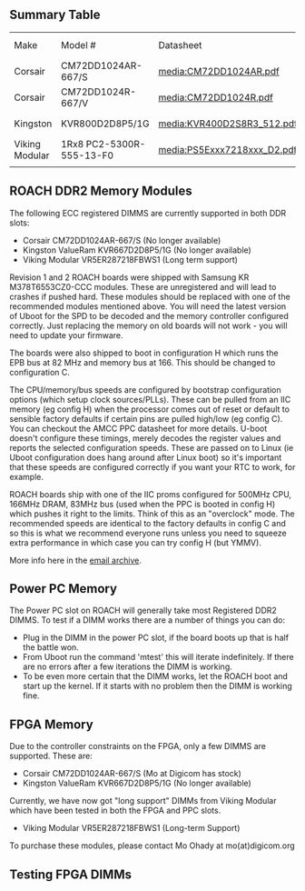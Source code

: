 ## Summary Table

|                |                          |                                                                        |                                                                         |      |          |           |                        |
| -------------- | ------------------------ | ---------------------------------------------------------------------- | ----------------------------------------------------------------------- | ---- | -------- | --------- | ---------------------- |
| Make           | Model \#                 | Datasheet                                                              | SPD                                                                     | Size | PPC Slot | FPGA Slot | Status                 |
| Corsair        | CM72DD1024AR-667/S       | [media:CM72DD1024AR.pdf](media:CM72DD1024AR.pdf "wikilink")            | [media:corsair\_ddr2\_spd.txt](media:corsair_ddr2_spd.txt "wikilink")   | 1GB  | Yes      | Yes       | No longer manufactured |
| Corsair        | CM72DD1024R-667/V        | [media:CM72DD1024R.pdf](media:CM72DD1024R.pdf "wikilink")              | SPD                                                                     | 1GB  | Yes      | No        | No longer manufactured |
| Kingston       | KVR800D2D8P5/1G          | [media:KVR400D2S8R3\_512.pdf](media:KVR400D2S8R3_512.pdf "wikilink")   | [media:Kingston\_ddr2\_spd.txt](media:Kingston_ddr2_spd.txt "wikilink") | 1GB  | Yes      | Yes       | No longer manufactured |
| Viking Modular | 1Rx8 PC2-5300R-555-13-F0 | [media:PS5Exxx7218xxx\_D2.pdf](media:PS5Exxx7218xxx_D2.pdf "wikilink") | [media:Viking\_ddr2\_spd.txt](media:Viking_ddr2_spd.txt "wikilink")     | 1GB  | Yes      | Yes       | Long-Term Support      |
|                |                          |                                                                        |                                                                         |      |          |           |                        |

## ROACH DDR2 Memory Modules

The following ECC registered DIMMS are currently supported in both DDR
slots:

  - Corsair CM72DD1024AR-667/S (No longer available)
  - Kingston ValueRam KVR667D2D8P5/1G (No longer available)
  - Viking Modular VR5ER287218FBWS1 (Long term support)

Revision 1 and 2 ROACH boards were shipped with Samsung KR
M378T6553CZ0-CCC modules. These are unregistered and will lead to
crashes if pushed hard. These modules should be replaced with one of the
recommended modules mentioned above. You will need the latest version of
Uboot for the SPD to be decoded and the memory controller configured
correctly. Just replacing the memory on old boards will not work - you
will need to update your firmware.

The boards were also shipped to boot in configuration H which runs the
EPB bus at 82 MHz and memory bus at 166. This should be changed to
configuration C.

The CPU/memory/bus speeds are configured by bootstrap configuration
options (which setup clock sources/PLLs). These can be pulled from an
IIC memory (eg config H) when the processor comes out of reset or
default to sensible factory defaults if certain pins are pulled high/low
(eg config C). You can checkout the AMCC PPC datasheet for more details.
U-boot doesn't configure these timings, merely decodes the register
values and reports the selected configuration speeds. These are passed
on to Linux (ie Uboot configuration does hang around after Linux boot)
so it's important that these speeds are configured correctly if you want
your RTC to work, for example.

ROACH boards ship with one of the IIC proms configured for 500MHz CPU,
166MHz DRAM, 83MHz bus (used when the PPC is booted in config H) which
pushes it right to the limits. Think of this as an "overclock" mode. The
recommended speeds are identical to the factory defaults in config C and
so this is what we recommend everyone runs unless you need to squeeze
extra performance in which case you can try config H (but YMMV).

More info here in the [email
archive](http://www.mail-archive.com/casper@lists.berkeley.edu/msg01370.html).

## Power PC Memory

The Power PC slot on ROACH will generally take most Registered DDR2
DIMMS. To test if a DIMM works there are a number of things you can do:

  - Plug in the DIMM in the power PC slot, if the board boots up that is
    half the battle won.
  - From Uboot run the command 'mtest' this will iterate indefinitely.
    If there are no errors after a few iterations the DIMM is working.
  - To be even more certain that the DIMM works, let the ROACH boot and
    start up the kernel. If it starts with no problem then the DIMM is
    working fine.

## FPGA Memory

Due to the controller constraints on the FPGA, only a few DIMMS are
supported. These are:

  - Corsair CM72DD1024AR-667/S (Mo at Digicom has stock)
  - Kingston ValueRam KVR667D2D8P5/1G (No longer available)

Currently, we have now got "long support" DIMMs from Viking Modular
which have been tested in both the FPGA and PPC slots.

  - Viking Modular VR5ER287218FBWS1 (Long-term Support)

To purchase these modules, please contact Mo Ohady at mo(at)digicom.org

## Testing FPGA DIMMs
